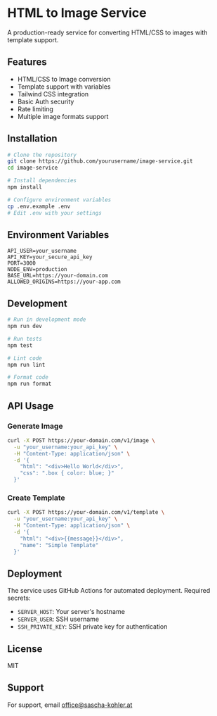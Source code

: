 # HTML to Image Service

A production-ready service for converting HTML/CSS to images with template support.

## Features

- HTML/CSS to Image conversion
- Template support with variables
- Tailwind CSS integration
- Basic Auth security
- Rate limiting
- Multiple image formats support

## Installation

```bash
# Clone the repository
git clone https://github.com/yourusername/image-service.git
cd image-service

# Install dependencies
npm install

# Configure environment variables
cp .env.example .env
# Edit .env with your settings
```

## Environment Variables

```env
API_USER=your_username
API_KEY=your_secure_api_key
PORT=3000
NODE_ENV=production
BASE_URL=https://your-domain.com
ALLOWED_ORIGINS=https://your-app.com
```

## Development

```bash
# Run in development mode
npm run dev

# Run tests
npm test

# Lint code
npm run lint

# Format code
npm run format
```

## API Usage

### Generate Image

```bash
curl -X POST https://your-domain.com/v1/image \
  -u "your_username:your_api_key" \
  -H "Content-Type: application/json" \
  -d '{
    "html": "<div>Hello World</div>",
    "css": ".box { color: blue; }"
  }'
```

### Create Template

```bash
curl -X POST https://your-domain.com/v1/template \
  -u "your_username:your_api_key" \
  -H "Content-Type: application/json" \
  -d '{
    "html": "<div>{{message}}</div>",
    "name": "Simple Template"
  }'
```

## Deployment

The service uses GitHub Actions for automated deployment. Required secrets:

- `SERVER_HOST`: Your server's hostname
- `SERVER_USER`: SSH username
- `SSH_PRIVATE_KEY`: SSH private key for authentication

## License

MIT

## Support

For support, email office@sascha-kohler.at
